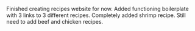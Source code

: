 Finished creating recipes website for now.
Added functioning boilerplate with 3 links to 3 different recipes.
Completely added shrimp recipe.
Still need to add beef and chicken recipes.